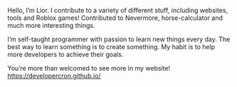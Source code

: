 Hello, I’m Lior. 
I contribute to a variety of different stuff, including websites, tools and Roblox games!
Contributed to Nevermore, horse-calculator and much more interesting things.

I’m self-taught programmer with passion to learn new things every day. The best way to learn something is to create something. My habit is to help more developers to achieve their goals.

You’re more than welcomed to see more in my website! 
https://developercron.github.io/
